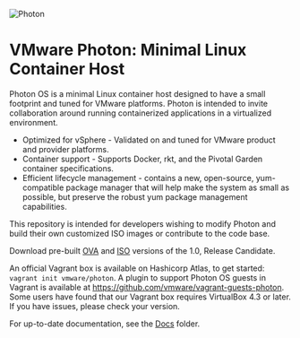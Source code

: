 ![Photon](http://storage.googleapis.com/project-photon/vmw-logo-photon.svg "VMware Photon")

VMware Photon: Minimal Linux Container Host
===========================================

Photon OS is a minimal Linux container host designed to have a small footprint and tuned for VMware platforms. Photon is intended to invite collaboration around running containerized applications in a virtualized environment.

- Optimized for vSphere - Validated on and tuned for VMware product and provider platforms.
- Container support - Supports Docker, rkt, and the Pivotal Garden container specifications.
- Efficient lifecycle management - contains a new, open-source, yum-compatible package manager that will help make the system as small as possible, but preserve the robust yum package management capabilities.

This repository is intended for developers wishing to modify Photon and build their own customized ISO images or contribute to the code base.

Download pre-built [OVA](https://bintray.com/artifact/download/vmware/photon/photon-custom-1.0-37d64ad-RC1.ova) and [ISO](https://bintray.com/artifact/download/vmware/photon/photon-1.0-37d64ad.iso) versions of the 1.0, Release Candidate.

An official Vagrant box is available on Hashicorp Atlas, to get started: `vagrant init vmware/photon`. A plugin to support Photon OS guests in Vagrant is available at https://github.com/vmware/vagrant-guests-photon. Some users have found that our Vagrant box requires VirtualBox 4.3 or later. If you have issues, please check your version.

For up-to-date documentation, see the [Docs](docs/) folder.

